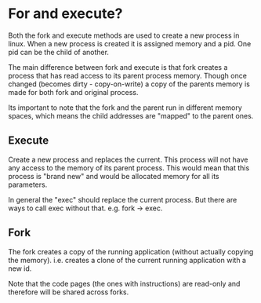 # For and execute?

Both the fork and execute methods are used to create a new process in linux. When a new process is created it is assigned memory and a pid. One pid can be the child of another.

The main difference between fork and execute is that fork creates a process that has read access to its parent process memory. Though once changed (becomes dirty - copy-on-write) a copy of the parents memory is made for both fork and original process.

Its important to note that the fork and the parent run in different memory spaces, which means the child addresses are "mapped" to the parent ones.

## Execute

Create a new process and replaces the current. This process will not have any access to the memory of its parent process. This would mean that this process is "brand new" and would be allocated memory for all its parameters.

In general the "exec" should replace the current process. But there are ways to call exec without that. e.g. fork -> exec.

## Fork

The fork creates a copy of the running application (without actually copying the memory). i.e. creates a clone of the current running application with a new id.

Note that the code pages (the ones with instructions) are read-only and therefore will be shared across forks.
